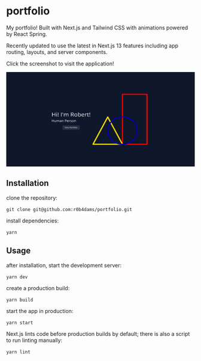 # portfolio

My portfolio! Built with Next.js and Tailwind CSS with animations powered by React Spring.

Recently updated to use the latest in Next.js 13 features including app routing, layouts, and server components.

Click the screenshot to visit the application!

[![screenshot](/.github/assets/screenshot.png)](https://www.robertadams.codes/)

## Installation

clone the repository:

```
git clone git@github.com:r0b4dams/portfolio.git
```

install dependencies:

```
yarn
```

## Usage

after installation, start the development server:

```
yarn dev
```

create a production build:

```
yarn build
```

start the app in production:

```
yarn start
```

Next.js lints code before production builds by default; there is also a script to run linting manually:

```
yarn lint
```
